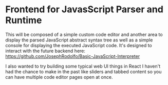 # Frontend for JavasScript Parser and Runtime

This will be composed of a simple custom code editor and another area to display the parsed JavaScript abstract syntax tree as well as a simple console for displaying the executed JavaScript code. It's designed to interact with the future backend here: https://github.com/JosephRodolfo/Basic-JavaScript-Interpreter

I also wanted to try building some typical web UI things in React I haven't had the chance to make in the past like sliders and tabbed content so you can have multiple code editor pages open at once. 